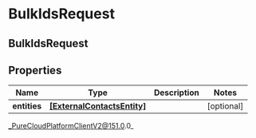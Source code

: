 # BulkIdsRequest

## BulkIdsRequest

## Properties

|Name | Type | Description | Notes|
|------------ | ------------- | ------------- | -------------|
| **entities** | [**[ExternalContactsEntity]**](ExternalContactsEntity) |  | [optional] |



_PureCloudPlatformClientV2@151.0.0_
